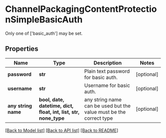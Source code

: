 # ChannelPackagingContentProtectionSimpleBasicAuth

Only one of ['basic_auth'] may be set.

## Properties
Name | Type | Description | Notes
------------ | ------------- | ------------- | -------------
**password** | **str** | Plain text password for basic auth. | [optional] 
**username** | **str** | Username for basic auth. | [optional] 
**any string name** | **bool, date, datetime, dict, float, int, list, str, none_type** | any string name can be used but the value must be the correct type | [optional]

[[Back to Model list]](../README.md#documentation-for-models) [[Back to API list]](../README.md#documentation-for-api-endpoints) [[Back to README]](../README.md)


